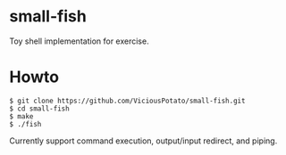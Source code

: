 small-fish
==========

Toy shell implementation for exercise.

Howto
=====

```
$ git clone https://github.com/ViciousPotato/small-fish.git
$ cd small-fish
$ make
$ ./fish
```

Currently support command execution, output/input redirect, and piping.
